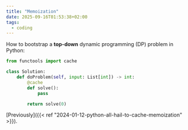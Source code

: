 ```yaml
---
title: "Memoization"
date: 2025-09-16T01:53:38+02:00
tags:
  - coding
---
```


How to bootstrap a **top-down** dynamic programming (DP) problem in Python:

```python
from functools import cache

class Solution:
    def doProblem(self, input: List[int]) -> int:
        @cache
        def solve():
            pass

        return solve(0)
```

[Previously]({{< ref "2024-01-12-python-all-hail-to-cache-memoization" >}}).
